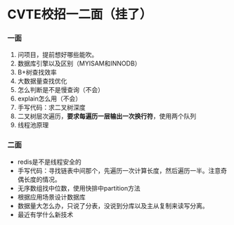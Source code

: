 # CVTE校招一二面（挂了）

### 一面

1. 问项目，提前想好哪些能吹。
2. 数据库引擎以及区别（MYISAM和INNODB）
3. B+树查找效率
4. 大数据量查找优化
5. 怎么判断是不是慢查询（不会）
6. explain怎么用（不会）
7. 手写代码：求二叉树深度
8. 二叉树层次遍历，**要求每遍历一层输出一次换行符**，使用两个队列
9. 线程池原理

### 二面

- redis是不是线程安全的
- 手写代码：寻找链表中间那个，先遍历一次计算长度，然后遍历一半。注意奇偶长度的情况。
- 无序数组找中位数，使用快排中partition方法
- 根据应用场景设计数据库
- 数据量大怎么办，只说了分表，没说到分库以及主从复制来读写分离。
- 最近有学什么新技术

